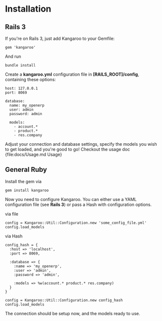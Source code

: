 Installation
============

Rails 3
-------
If you're on Rails 3, just add Kangaroo to your Gemfile:

    gem 'kangaroo'
    
And run
    
    bundle install

Create a **kangaroo.yml** configuration file in **[RAILS\_ROOT]/config**, containing these options:

    host: 127.0.0.1
    port: 8069

    database:
      name: my_openerp
      user: admin
      password: admin

      models:
        - account.*
        - product.*
        - res.company

Adjust your connection and database settings, specify the models you wish to get loaded, and you're good to go!
Checkout the usage doc {file:docs/Usage.md Usage}

General Ruby
------------
Install the gem via

    gem install kangaroo
    
Now you need to configure Kangaroo. You can either use a YAML configuration file (see **Rails 3**) or
pass a Hash with configuration options.  
  
via file

    config = Kangaroo::Util::Configuration.new 'some_config_file.yml'
    config.load_models
    
    
via Hash

    config_hash = {
      :host => 'localhost',
      :port => 8069,
      
      :database => {
        :name => 'my_openerp',
        :user => 'admin',
        :password => 'admin',
        
        :models => %w(account.* product.* res.company)
      }
    }
    
    config = Kangaroo::Util::Configuration.new config_hash
    config.load_models

The connection should be setup now, and the models ready to use.

